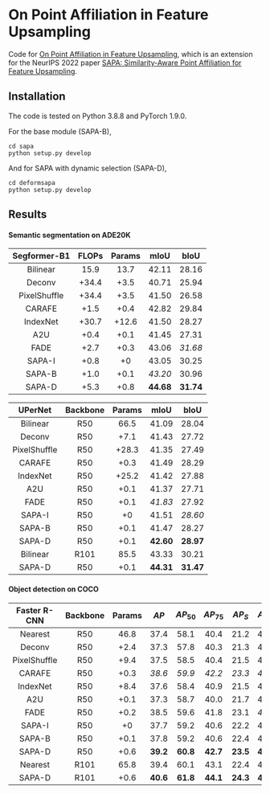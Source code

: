 # On Point Affiliation in Feature Upsampling

Code for [On Point Affiliation in Feature Upsampling](https://arxiv.org/abs/2307.08198), which is an extension for the NeurIPS 2022 paper [SAPA: Similarity-Aware Point Affiliation for Feature Upsampling](https://arxiv.org/abs/2209.12866).

## Installation

The code is tested on Python 3.8.8 and PyTorch 1.9.0.

For the base module (SAPA-B),
```shell
cd sapa
python setup.py develop
```
And for SAPA with dynamic selection (SAPA-D),
```shell
cd deformsapa
python setup.py develop
```
## Results

#### Semantic segmentation on ADE20K
| Segformer-B1 | FLOPs | Params | mIoU      | bIoU      |
| :--:         | :--:  | :--:   | :--:      | :--:      |
| Bilinear     | 15.9  | 13.7   | 42.11     | 28.16     |
| Deconv       | +34.4 | +3.5   | 40.71     | 25.94     |
| PixelShuffle | +34.4 | +3.5   | 41.50     | 26.58     |
| CARAFE       | +1.5  | +0.4   | 42.82     | 29.84     |
| IndexNet     | +30.7 | +12.6  | 41.50     | 28.27     |
| A2U          | +0.4  | +0.1   | 41.45     | 27.31     |
| FADE         | +2.7  | +0.3   | 43.06     | *31.68*   |
| SAPA-I       | +0.8  | +0     | 43.05     | 30.25     |
| SAPA-B       | +1.0  | +0.1   | *43.20*   | 30.96     |
| SAPA-D       | +5.3  | +0.8   | **44.68** | **31.74** |

| UPerNet      | Backbone | Params | mIoU      | bIoU      |
| :--:         | :--:     | :--:   | :--:      | :--:      |
| Bilinear     | R50      | 66.5   | 41.09     | 28.04     |
| Deconv       | R50      | +7.1   | 41.43     | 27.72     |
| PixelShuffle | R50      | +28.3  | 41.35     | 27.49     |
| CARAFE       | R50      | +0.3   | 41.49     | 28.29     |
| IndexNet     | R50      | +25.2  | 41.42     | 27.88     |
| A2U          | R50      | +0.1   | 41.37     | 27.71     |
| FADE         | R50      | +0.1   | *41.83*   | 27.92     |
| SAPA-I       | R50      | +0     | 41.51     | *28.60*   |
| SAPA-B       | R50      | +0.1   | 41.47     | 28.27     |
| SAPA-D       | R50      | +0.1   | **42.60** | **28.97** |
| Bilinear     | R101     | 85.5   | 43.33     | 30.21     |
| SAPA-D       | R50      | +0.1   | **44.31** | **31.47** |

#### Object detection on COCO
| Faster R-CNN | Backbone | Params | $AP$     | $AP_{50}$ | $AP_{75}$ | $AP_S$   | $AP_M$   | $AP_{L}$ |
| :---:        |  :---:   | :---:  | :---:    | :---:     | :---:     | :---:    | :---:    | :---:    | 
| Nearest      | R50      | 46.8   | 37.4     | 58.1      | 40.4      | 21.2     | 41.0     | 48.1     |
| Deconv       | R50      | +2.4   | 37.3     | 57.8      | 40.3      | 21.3     | 41.1     | 48.0     |
| PixelShuffle | R50      | +9.4   | 37.5     | 58.5      | 40.4      | 21.5     | 41.5     | 48.3     |
| CARAFE       | R50      | +0.3   | *38.6*   | *59.9*    | *42.2*    | *23.3*   | *42.2*   | *49.7*   |
| IndexNet     | R50      | +8.4   | 37.6     | 58.4      | 40.9      | 21.5     | 41.3     | 49.2     |
| A2U          | R50      | +0.1   | 37.3     | 58.7      | 40.0      | 21.7     | 41.1     | 48.5     |
| FADE         | R50      | +0.2   | 38.5     | 59.6      | 41.8      | 23.1     | *42.2*   | 49.3     |
| SAPA-I       | R50      | +0     | 37.7     | 59.2      | 40.6      | 22.2     | 41.2     | 48.4     |
| SAPA-B       | R50      | +0.1   | 37.8     | 59.2      | 40.6      | 22.4     | 41.4     | 49.1     |
| SAPA-D       | R50      | +0.6   | **39.2** | **60.8**  | **42.7**  | **23.5** | **42.9** | **50.3** |
| Nearest      | R101     | 65.8   | 39.4     | 60.1      | 43.1      | 22.4     | 43.7     | 51.1     |
| SAPA-D       | R101     | +0.6   | **40.6** | **61.8**  | **44.1**  | **24.3** | **45.0** | **52.8** |
